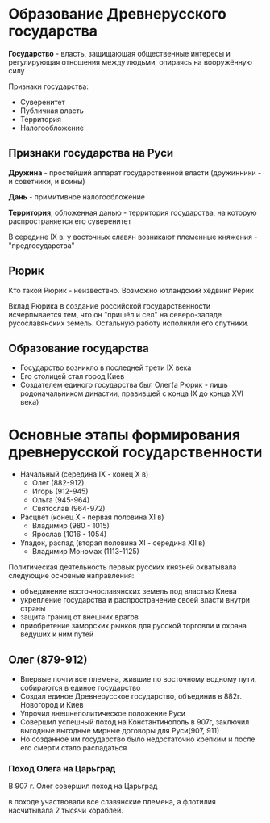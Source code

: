 # Образование Древнерусского государства

**Государство** - власть, защищающая общественные интересы и регулирующая отношения между людьми, опираясь на вооружённую силу

Признаки государства:

- Суверенитет
- Публичная власть
- Территория
- Налогообложение

## Признаки государства на Руси

**Дружина** - простейший аппарат государственной власти (дружинники - и советники, и воины)

**Дань** - примитивное налогообложение

**Территория**, обложенная данью - территория государства, на которую распространяется его суверенитет

В середине IX в. у восточных славян возникают племенные княжения - "предгосударства"

## Рюрик

Кто такой Рюрик - неизвествно. Возможно ютландский хёдвинг Рёрик

Вклад Рюрика в создание российской государственности исчерпывается тем, что он "пришёл и сел" на северо-западе русославянских земель. Остальную работу исполнили его спутники.

## Образование государства

- Государство возникло в последней трети IX века
- Его столицей стал город Киев
- Создателем единого государства был Олег(а Рюрик - лишь родоначальником династии, правившей с конца IX до конца XVI века)

# Основные этапы формирования древнерусской государственности
- Начальный (середина IX - конец X в)
  - Олег (882-912)
  - Игорь (912-945)
  - Ольга (945-964)
  - Святослав (964-972)
- Расцвет (конец X - первая половина XI в)
  - Владимир (980 - 1015)
  - Ярослав (1016 - 1054)
- Упадок, распад (вторая половина XI - середина XII в)
  - Владимир Мономах (1113-1125)

Политическая деятельность первых русских князней охватывала следующие основные направления:
- объединение восточнославянских земель под властью Киева
- укрепление государства и распространение своей власти внутри страны
- защита границ от внешних врагов
- приобретение заморских рынков для русской торговли и охрана ведуших к ним путей

## Олег (879-912)
- Впервые почти все племена, жившие по восточному водному пути, собираются в единое государство
- Создал единое Древнерусское государство, объединив в 882г. Новогород и Киев
- Упрочил внешнеполитическое положение Руси
- Совершил успешный поход на Константинополь в 907г, заключил выгодные выгодные мирные договоры для Руси(907, 911)
- Но созданное им государство было недостаточно крепким и после его смерти стало распадаться

### Поход Олега на Царьград
В 907 г. Олег совершил поход на Царьград

в походе участвовали все славянские племена, а флотилия насчитывала 2 тысячи кораблей.
